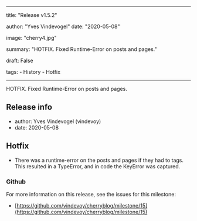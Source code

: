 ---

title: "Release v1.5.2"

author: "Yves Vindevogel"
date: "2020-05-08"

image: "cherry4.jpg"

summary: "HOTFIX.  Fixed Runtime-Error on posts and pages."

draft: False

tags:
    - History
    - Hotfix

----------

HOTFIX.  Fixed Runtime-Error on posts and pages.

## Release info

- author: Yves Vindevogel (vindevoy)
- date: 2020-05-08

## Hotfix

- There was a runtime-error on the posts and pages if they had to tags. This resulted in a TypeError, and in code the KeyError was captured.  

### Github 

For more information on this release, see the issues for this milestone:

- [https://github.com/vindevoy/cherryblog/milestone/15](https://github.com/vindevoy/cherryblog/milestone/15)